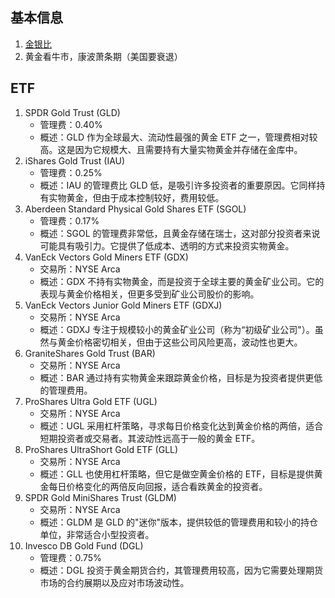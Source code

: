 ## 基本信息

1. [金银比](https://sc.macromicro.me/collections/3351/commodity-silver/26722/gold-silver-copper-ratio)
2. 黄金看牛市，康波萧条期（美国要衰退）

## ETF

1. SPDR Gold Trust (GLD)
   - 管理费：0.40%
   - 概述：GLD 作为全球最大、流动性最强的黄金 ETF 之一，管理费相对较高。这是因为它规模大、且需要持有大量实物黄金并存储在金库中。
2. iShares Gold Trust (IAU)
   - 管理费：0.25%
   - 概述：IAU 的管理费比 GLD 低，是吸引许多投资者的重要原因。它同样持有实物黄金，但由于成本控制较好，费用较低。
3. Aberdeen Standard Physical Gold Shares ETF (SGOL)
   - 管理费：0.17%
   - 概述：SGOL 的管理费非常低，且黄金存储在瑞士，这对部分投资者来说可能具有吸引力。它提供了低成本、透明的方式来投资实物黄金。
4. VanEck Vectors Gold Miners ETF (GDX)
   - 交易所：NYSE Arca
   - 概述：GDX 不持有实物黄金，而是投资于全球主要的黄金矿业公司。它的表现与黄金价格相关，但更多受到矿业公司股价的影响。
5. VanEck Vectors Junior Gold Miners ETF (GDXJ)
   - 交易所：NYSE Arca
   - 概述：GDXJ 专注于规模较小的黄金矿业公司（称为“初级矿业公司"）。虽然与黄金价格密切相关，但由于这些公司风险更高，波动性也更大。
6. GraniteShares Gold Trust (BAR)
   - 交易所：NYSE Arca
   - 概述：BAR 通过持有实物黄金来跟踪黄金价格，目标是为投资者提供更低的管理费用。
7. ProShares Ultra Gold ETF (UGL)
   - 交易所：NYSE Arca
   - 概述：UGL 采用杠杆策略，寻求每日价格变化达到黄金价格的两倍，适合短期投资者或交易者。其波动性远高于一般的黄金 ETF。
8. ProShares UltraShort Gold ETF (GLL)
   - 交易所：NYSE Arca
   - 概述：GLL 也使用杠杆策略，但它是做空黄金价格的 ETF，目标是提供黄金每日价格变化的两倍反向回报，适合看跌黄金的投资者。
9. SPDR Gold MiniShares Trust (GLDM)
   - 交易所：NYSE Arca
   - 概述：GLDM 是 GLD 的"迷你"版本，提供较低的管理费用和较小的持仓单位，非常适合小型投资者。
10. Invesco DB Gold Fund (DGL)
    - 管理费：0.75%
    - 概述：DGL 投资于黄金期货合约，其管理费用较高，因为它需要处理期货市场的合约展期以及应对市场波动性。
